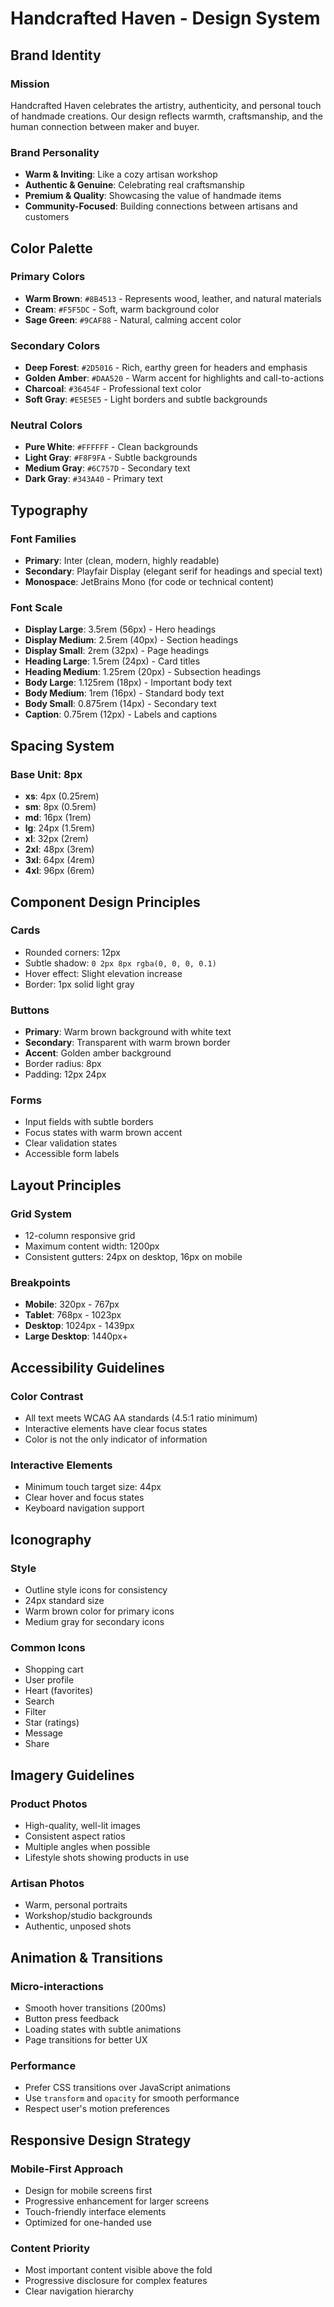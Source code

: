 # Handcrafted Haven - Design System

## Brand Identity

### Mission
Handcrafted Haven celebrates the artistry, authenticity, and personal touch of handmade creations. Our design reflects warmth, craftsmanship, and the human connection between maker and buyer.

### Brand Personality
- **Warm & Inviting**: Like a cozy artisan workshop
- **Authentic & Genuine**: Celebrating real craftsmanship
- **Premium & Quality**: Showcasing the value of handmade items
- **Community-Focused**: Building connections between artisans and customers

## Color Palette

### Primary Colors
- **Warm Brown**: `#8B4513` - Represents wood, leather, and natural materials
- **Cream**: `#F5F5DC` - Soft, warm background color
- **Sage Green**: `#9CAF88` - Natural, calming accent color

### Secondary Colors
- **Deep Forest**: `#2D5016` - Rich, earthy green for headers and emphasis
- **Golden Amber**: `#DAA520` - Warm accent for highlights and call-to-actions
- **Charcoal**: `#36454F` - Professional text color
- **Soft Gray**: `#E5E5E5` - Light borders and subtle backgrounds

### Neutral Colors
- **Pure White**: `#FFFFFF` - Clean backgrounds
- **Light Gray**: `#F8F9FA` - Subtle backgrounds
- **Medium Gray**: `#6C757D` - Secondary text
- **Dark Gray**: `#343A40` - Primary text

## Typography

### Font Families
- **Primary**: Inter (clean, modern, highly readable)
- **Secondary**: Playfair Display (elegant serif for headings and special text)
- **Monospace**: JetBrains Mono (for code or technical content)

### Font Scale
- **Display Large**: 3.5rem (56px) - Hero headings
- **Display Medium**: 2.5rem (40px) - Section headings
- **Display Small**: 2rem (32px) - Page headings
- **Heading Large**: 1.5rem (24px) - Card titles
- **Heading Medium**: 1.25rem (20px) - Subsection headings
- **Body Large**: 1.125rem (18px) - Important body text
- **Body Medium**: 1rem (16px) - Standard body text
- **Body Small**: 0.875rem (14px) - Secondary text
- **Caption**: 0.75rem (12px) - Labels and captions

## Spacing System

### Base Unit: 8px
- **xs**: 4px (0.25rem)
- **sm**: 8px (0.5rem)
- **md**: 16px (1rem)
- **lg**: 24px (1.5rem)
- **xl**: 32px (2rem)
- **2xl**: 48px (3rem)
- **3xl**: 64px (4rem)
- **4xl**: 96px (6rem)

## Component Design Principles

### Cards
- Rounded corners: 12px
- Subtle shadow: `0 2px 8px rgba(0, 0, 0, 0.1)`
- Hover effect: Slight elevation increase
- Border: 1px solid light gray

### Buttons
- **Primary**: Warm brown background with white text
- **Secondary**: Transparent with warm brown border
- **Accent**: Golden amber background
- Border radius: 8px
- Padding: 12px 24px

### Forms
- Input fields with subtle borders
- Focus states with warm brown accent
- Clear validation states
- Accessible form labels

## Layout Principles

### Grid System
- 12-column responsive grid
- Maximum content width: 1200px
- Consistent gutters: 24px on desktop, 16px on mobile

### Breakpoints
- **Mobile**: 320px - 767px
- **Tablet**: 768px - 1023px
- **Desktop**: 1024px - 1439px
- **Large Desktop**: 1440px+

## Accessibility Guidelines

### Color Contrast
- All text meets WCAG AA standards (4.5:1 ratio minimum)
- Interactive elements have clear focus states
- Color is not the only indicator of information

### Interactive Elements
- Minimum touch target size: 44px
- Clear hover and focus states
- Keyboard navigation support

## Iconography

### Style
- Outline style icons for consistency
- 24px standard size
- Warm brown color for primary icons
- Medium gray for secondary icons

### Common Icons
- Shopping cart
- User profile
- Heart (favorites)
- Search
- Filter
- Star (ratings)
- Message
- Share

## Imagery Guidelines

### Product Photos
- High-quality, well-lit images
- Consistent aspect ratios
- Multiple angles when possible
- Lifestyle shots showing products in use

### Artisan Photos
- Warm, personal portraits
- Workshop/studio backgrounds
- Authentic, unposed shots

## Animation & Transitions

### Micro-interactions
- Smooth hover transitions (200ms)
- Button press feedback
- Loading states with subtle animations
- Page transitions for better UX

### Performance
- Prefer CSS transitions over JavaScript animations
- Use `transform` and `opacity` for smooth performance
- Respect user's motion preferences

## Responsive Design Strategy

### Mobile-First Approach
- Design for mobile screens first
- Progressive enhancement for larger screens
- Touch-friendly interface elements
- Optimized for one-handed use

### Content Priority
- Most important content visible above the fold
- Progressive disclosure for complex features
- Clear navigation hierarchy
